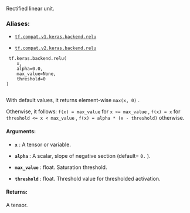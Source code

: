 Rectified linear unit.



### Aliases:

- [ `tf.compat.v1.keras.backend.relu` ](/api_docs/python/tf/keras/backend/relu)

- [ `tf.compat.v2.keras.backend.relu` ](/api_docs/python/tf/keras/backend/relu)



```
 tf.keras.backend.relu(
    x,
    alpha=0.0,
    max_value=None,
    threshold=0
)
 
```

With default values, it returns element-wise  `max(x, 0)` .

Otherwise, it follows:
 `f(x) = max_value`  for  `x >= max_value` ,
 `f(x) = x`  for  `threshold <= x < max_value` ,
 `f(x) = alpha * (x - threshold)`  otherwise.



#### Arguments:

- **`x`** : A tensor or variable.

- **`alpha`** : A scalar, slope of negative section (default= `0.` ).

- **`max_value`** : float. Saturation threshold.

- **`threshold`** : float. Threshold value for thresholded activation.



#### Returns:
A tensor.

